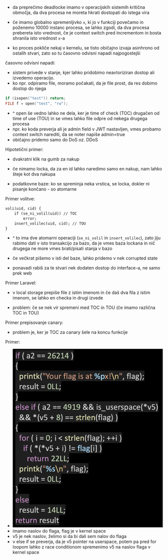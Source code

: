 
- da preprečimo deadlocke imamo v operacijskih sistemih kritična območja, da dva procesa ne moreta hkrati dostopati do istega vira
- če imamo globalno spremenljivko `x`, ki jo v funkciji povečamo in poženemo 10000 instanc procesa, se lahko zgodi, da dva procesa prebereta isto vrednost, če je context switch pred incrementom in bosta shranila isto vrednost `x`-a

- ko proces pokliče nekaj v kernelu, se tisto običajno izvaja asinhrono od ostalih stvari, zato so tu časovno odvisni napadi najpogostejši

časovno odvisni napadi:
- sistem privede v stanje, kjer lahko pridobimo neavtoriziran dostop ali izvedemo operacijo.
- ko npr. odpiramo file, moramo počakati, da je file prost, da res dobimo dostop do njega

```c
if (isopen("test")) return;
FILE f = open("test", "rw");
```
- ^ open še vedno lahko ne dela, ker je time of check (TOC) drugačen od time of use (TOU) in se vmes lahko file odpre od nekega drugega procesa
- npr. ko koda preverja ali je admin field v JWT nastavljen, vmes probamo context switch narediti, da se noter napiše admin=true
- običajno pridemo samo do DoS oz. DDoS

Hipotetični primer:
- dvakratni klik na gumb za nakup
- če nimamo locka, da za en id lahko naredimo samo en nakup, nam lahko šteje kot dva nakupa

- podatkovne baze: ko se spreminja neka vrstica, se locka, dokler ni pisanje končano - so atomarne

Primer volitve:
```
voli(uid, cid) {
	if (se_ni_volil(uid)) // TOC
		error;
	insert_volilec(uid, cid); // TOU
}
```
- ^ to ima dve atomarni operaciji (`se_ni_volil` in `insert_volilec`), zato jiju rabimo dati v isto transakcijo za bazo, da je vmes baza lockana in nič drugega ne more vmes brati/pisati stanja v bazo

- če večkrat pišemo v isti del baze, lahko pridemo v nek corrupted state

- ponavadi rabiš za te stvari nek dodaten dostop do interface-a, ne samo prek web

Primer Laravel:
- v local storage prepiše file z istim imenom in če daš dva fila z istim imenom, se lahko en checka in drugi izvede

- problem: če se nek vir spremeni med TOC in TOU (če imamo različna TOC in TOU)

Primer prepisovanje canary:
- problem je, ker je TOC za canary šele na koncu funkcije

Primer:
- ![300](../../Images3/Pasted%20image%2020250417090437.png)
- imamo naslov do flaga, flag je v kernel space
- v5 je nek naslov, želimo si da bi dali sem nalov do flaga
- v else if se preverja, da je v5 pointer na userspace, potem pa pred for loopom lahko z race conditionom spremenimo v5 na naslov flaga v kernel space